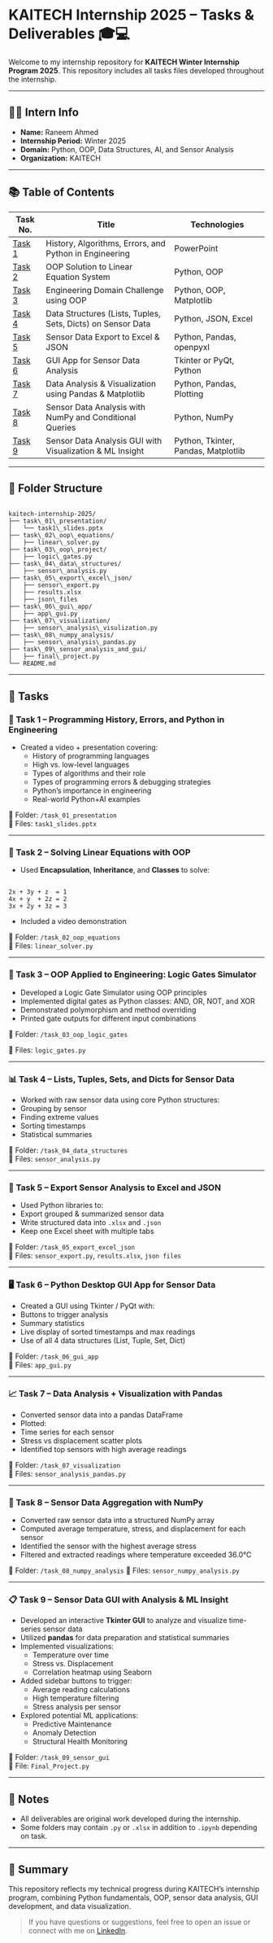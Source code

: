 # KAITECH Internship 2025 – Tasks & Deliverables 🎓💻

Welcome to my internship repository for **KAITECH Winter Internship Program 2025**. This repository includes all tasks files developed throughout the internship.

---

## 👩‍💻 Intern Info

- **Name:** Raneem Ahmed
- **Internship Period:** Winter 2025
- **Domain:** Python, OOP, Data Structures, AI, and Sensor Analysis
- **Organization:** KAITECH

---
## 📚 Table of Contents

| Task No. | Title                                                                 | Technologies                           |
|----------|-----------------------------------------------------------------------|----------------------------------------|
| [Task 1](#task-1) | History, Algorithms, Errors, and Python in Engineering          | PowerPoint                          |
| [Task 2](#task-2) | OOP Solution to Linear Equation System                          | Python, OOP                         |
| [Task 3](#task-3) | Engineering Domain Challenge using OOP                          | Python, OOP, Matplotlib             |
| [Task 4](#task-4) | Data Structures (Lists, Tuples, Sets, Dicts) on Sensor Data     | Python, JSON, Excel                 |
| [Task 5](#task-5) | Sensor Data Export to Excel & JSON                              | Python, Pandas, openpyxl            |
| [Task 6](#task-6) | GUI App for Sensor Data Analysis                                | Tkinter or PyQt, Python             |
| [Task 7](#task-7) | Data Analysis & Visualization using Pandas & Matplotlib         | Python, Pandas, Plotting            |
| [Task 8](#task-8) | Sensor Data Analysis with NumPy and Conditional Queries         | Python, NumPy                       |
| [Task 9](#task-9) | Sensor Data Analysis GUI with Visualization & ML Insight        | Python, Tkinter, Pandas, Matplotlib |


---

## 📁 Folder Structure

```

kaitech-internship-2025/
├── task\_01\_presentation/
│   └── task1\_slides.pptx
├── task\_02\_oop\_equations/
│   ├── linear\_solver.py
├── task\_03\_oop\_project/
│   ├── logic\_gates.py
├── task\_04\_data\_structures/
│   ├── sensor\_analysis.py
├── task\_05\_export\_excel\_json/
│   ├── sensor\_export.py
│   ├── results.xlsx
│   ├── json\_files
├── task\_06\_gui\_app/
│   ├── app\_gui.py
├── task\_07\_visualization/
│   ├── sensor\_analysis\_visulization.py
├── task\_08\_numpy_analysis/
│   ├── sensor\_analysis\_pandas.py
├── task\_09\_sensor_analysis_and_gui/
│   ├── final\_project.py
└── README.md

```

---

## 📌 Tasks

### 🧠 Task 1 – Programming History, Errors, and Python in Engineering
- Created a video + presentation covering:
  - History of programming languages
  - High vs. low-level languages
  - Types of algorithms and their role
  - Types of programming errors & debugging strategies
  - Python’s importance in engineering
  - Real-world Python+AI examples

📁 Folder: `/task_01_presentation`  
📄 Files: `task1_slides.pptx`

---

### 🧮 Task 2 – Solving Linear Equations with OOP

- Used **Encapsulation**, **Inheritance**, and **Classes** to solve:
```

2x + 3y + z  = 1
4x + y  + 2z = 2
3x + 2y + 3z = 3

```
- Included a video demonstration

📁 Folder: `/task_02_oop_equations`  
📄 Files: `linear_solver.py`

---

### 🧠 Task 3 – OOP Applied to Engineering: Logic Gates Simulator

- Developed a Logic Gate Simulator using OOP principles
- Implemented digital gates as Python classes: AND, OR, NOT, and XOR
- Demonstrated polymorphism and method overriding
- Printed gate outputs for different input combinations

📁 Folder: `/task_03_oop_logic_gates`

📄 Files: `logic_gates.py`

---

### 📊 Task 4 – Lists, Tuples, Sets, and Dicts for Sensor Data

- Worked with raw sensor data using core Python structures:
- Grouping by sensor
- Finding extreme values
- Sorting timestamps
- Statistical summaries

📁 Folder: `/task_04_data_structures`  
📄 Files: `sensor_analysis.py` 

---

### 📁 Task 5 – Export Sensor Analysis to Excel and JSON

- Used Python libraries to:
- Export grouped & summarized sensor data
- Write structured data into `.xlsx` and `.json`
- Keep one Excel sheet with multiple tabs

📁 Folder: `/task_05_export_excel_json`  
📄 Files: `sensor_export.py`, `results.xlsx`, `json files` 

---

### 🖥 Task 6 – Python Desktop GUI App for Sensor Data

- Created a GUI using Tkinter / PyQt with:
- Buttons to trigger analysis
- Summary statistics
- Live display of sorted timestamps and max readings
- Use of all 4 data structures (List, Tuple, Set, Dict)

📁 Folder: `/task_06_gui_app`  
📄 Files: `app_gui.py`

---

### 📈 Task 7 – Data Analysis + Visualization with Pandas

- Converted sensor data into a pandas DataFrame
- Plotted:
- Time series for each sensor
- Stress vs displacement scatter plots
- Identified top sensors with high average readings

📁 Folder: `/task_07_visualization`  
📄 Files: `sensor_analysis_pandas.py`

---
### 🔢 Task 8 – Sensor Data Aggregation with NumPy

- Converted raw sensor data into a structured NumPy array
- Computed average temperature, stress, and displacement for each sensor
- Identified the sensor with the highest average stress
- Filtered and extracted readings where temperature exceeded 36.0°C

📁 Folder: `/task_08_numpy_analysis`
📄 Files: `sensor_numpy_analysis.py`

---
### 📋 Task 9 – Sensor Data GUI with Analysis & ML Insight

- Developed an interactive **Tkinter GUI** to analyze and visualize time-series sensor data  
- Utilized **pandas** for data preparation and statistical summaries  
- Implemented visualizations:
  -  Temperature over time  
  -  Stress vs. Displacement  
  -  Correlation heatmap using Seaborn  
- Added sidebar buttons to trigger:
  - Average reading calculations  
  - High temperature filtering  
  - Stress analysis per sensor  
- Explored potential ML applications:
  -  Predictive Maintenance  
  -  Anomaly Detection  
  -  Structural Health Monitoring  

📁 Folder: `/task_09_sensor_gui`  
📄 File: `Final_Project.py`

---

## 🔗 Notes
- All deliverables are original work developed during the internship.
- Some folders may contain `.py` or `.xlsx` in addition to `.ipynb` depending on task.

---

## 💼 Summary

This repository reflects my technical progress during KAITECH’s internship program, combining Python fundamentals, OOP, sensor data analysis, GUI development, and data visualization.

> If you have questions or suggestions, feel free to open an issue or connect with me on [LinkedIn](https://www.linkedin.com/in/raneem-a-refaat-29b7172b1/?lipi=urn%3Ali%3Apage%3Ad_flagship3_profile_view_base_contact_details%3ByL3RebfBRHi%2FDQzDMqloow%3D%3D).


